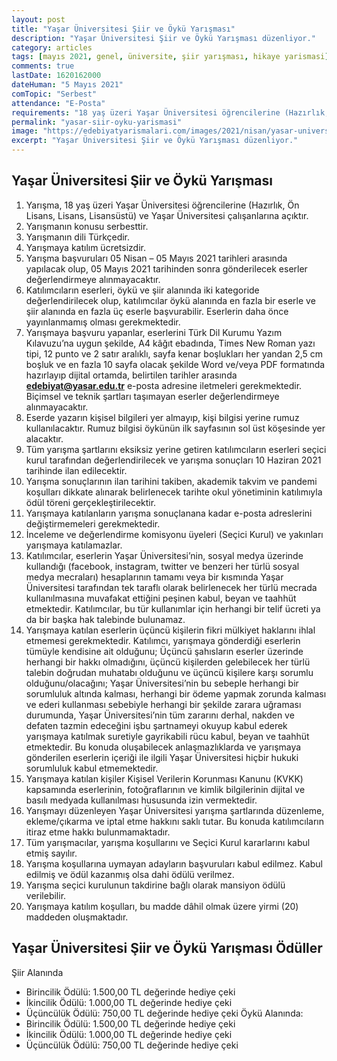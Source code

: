 ```yaml
---
layout: post
title: "Yaşar Üniversitesi Şiir ve Öykü Yarışması"
description: "Yaşar Üniversitesi Şiir ve Öykü Yarışması düzenliyor."
category: articles
tags: [mayıs 2021, genel, üniversite, şiir yarışması, hikaye yarismasi]
comments: true
lastDate: 1620162000    
dateHuman: "5 Mayıs 2021"
comTopic: "Serbest"
attendance: "E-Posta"
requirements: "18 yaş üzeri Yaşar Üniversitesi öğrencilerine (Hazırlık, Ön Lisans, Lisans, Lisansüstü) ve Yaşar Üniversitesi çalışanlarına açıktır"
permalink: "yasar-siir-oyku-yarismasi"
image: "https://edebiyatyarismalari.com/images/2021/nisan/yasar-universitesi-siir-oyku-yarismasi.jpg"
excerpt: "Yaşar Üniversitesi Şiir ve Öykü Yarışması düzenliyor."
---
```


## Yaşar Üniversitesi Şiir ve Öykü Yarışması
1. Yarışma, 18 yaş üzeri Yaşar Üniversitesi öğrencilerine (Hazırlık, Ön Lisans, Lisans, Lisansüstü) ve Yaşar Üniversitesi çalışanlarına açıktır.
2. Yarışmanın konusu serbesttir.
3. Yarışmanın dili Türkçedir.
4. Yarışmaya katılım ücretsizdir.
5. Yarışma başvuruları 05 Nisan – 05 Mayıs 2021 tarihleri arasında yapılacak olup, 05 Mayıs 2021 tarihinden sonra gönderilecek eserler değerlendirmeye alınmayacaktır.
6. Katılımcıların eserleri, öykü ve şiir alanında iki kategoride değerlendirilecek olup, katılımcılar öykü alanında en fazla bir eserle ve şiir alanında en fazla üç eserle başvurabilir. Eserlerin daha önce yayınlanmamış olması gerekmektedir.
7. Yarışmaya başvuru yapanlar, eserlerini Türk Dil Kurumu Yazım Kılavuzu’na uygun şekilde, A4 kâğıt ebadında, Times New Roman yazı tipi, 12 punto ve 2 satır aralıklı,
sayfa kenar boşlukları her yandan 2,5 cm boşluk ve en fazla 10 sayfa olacak şekilde Word ve/veya PDF formatında hazırlayıp dijital ortamda, belirtilen tarihler arasında
**edebiyat@yasar.edu.tr** e-posta adresine iletmeleri gerekmektedir. Biçimsel ve teknik şartları taşımayan eserler değerlendirmeye alınmayacaktır.
8. Eserde yazarın kişisel bilgileri yer almayıp, kişi bilgisi yerine rumuz kullanılacaktır. Rumuz bilgisi öykünün ilk sayfasının sol üst köşesinde yer alacaktır.
9. Tüm yarışma şartlarını eksiksiz yerine getiren katılımcıların eserleri seçici kurul tarafından değerlendirilecek ve yarışma sonuçları 10 Haziran 2021 tarihinde ilan
edilecektir.
10. Yarışma sonuçlarının ilan tarihini takiben, akademik takvim ve pandemi koşulları dikkate alınarak belirlenecek tarihte okul yönetiminin katılımıyla ödül töreni gerçekleştirilecektir.
11. Yarışmaya katılanların yarışma sonuçlanana kadar e-posta adreslerini değiştirmemeleri gerekmektedir.
12. İnceleme ve değerlendirme komisyonu üyeleri (Seçici Kurul) ve yakınları yarışmaya katılamazlar.
13. Katılımcılar, eserlerin Yaşar Üniversitesi’nin, sosyal medya üzerinde kullandığı (facebook, instagram, twitter ve benzeri her türlü sosyal medya mecraları) hesaplarının tamamı veya bir kısmında Yaşar Üniversitesi tarafından tek taraflı olarak belirlenecek her türlü mecrada kullanılmasına muvafakat ettiğini peşinen kabul, beyan ve taahhüt etmektedir. Katılımcılar, bu tür kullanımlar için herhangi bir telif ücreti ya da bir başka hak talebinde bulunamaz.
14. Yarışmaya katılan eserlerin üçüncü kişilerin fikri mülkiyet haklarını ihlal etmemesi gerekmektedir. Katılımcı, yarışmaya gönderdiği eserlerin tümüyle kendisine ait
olduğunu; Üçüncü şahısların eserler üzerinde herhangi bir hakkı olmadığını, üçüncü kişilerden gelebilecek her türlü talebin doğrudan muhatabı olduğunu ve üçüncü kişilere karşı sorumlu olduğunu/olacağını; Yaşar Üniversitesi’nin bu sebeple herhangi bir sorumluluk altında kalması, herhangi bir ödeme yapmak zorunda kalması ve ederi
kullanması sebebiyle herhangi bir şekilde zarara uğraması durumunda, Yaşar Üniversitesi’nin tüm zararını derhal, nakden ve defaten tazmin edeceğini işbu şartnameyi okuyup kabul ederek yarışmaya katılmak suretiyle gayrikabili rücu kabul, beyan ve taahhüt etmektedir. Bu konuda oluşabilecek anlaşmazlıklarda ve yarışmaya gönderilen eserlerin içeriği ile ilgili Yaşar Üniversitesi hiçbir hukuki sorumluluk kabul etmemektedir.
15. Yarışmaya katılan kişiler Kişisel Verilerin Korunması Kanunu (KVKK) kapsamında eserlerinin, fotoğraflarının ve kimlik bilgilerinin dijital ve basılı medyada kullanılması hususunda izin vermektedir.
16. Yarışmayı düzenleyen Yaşar Üniversitesi yarışma şartlarında düzenleme, ekleme/çıkarma ve iptal etme hakkını saklı tutar. Bu konuda katılımcıların itiraz etme
hakkı bulunmamaktadır.
17. Tüm yarışmacılar, yarışma koşullarını ve Seçici Kurul kararlarını kabul etmiş sayılır.
18. Yarışma koşullarına uymayan adayların başvuruları kabul edilmez. Kabul edilmiş ve ödül kazanmış olsa dahi ödülü verilmez.
19. Yarışma seçici kurulunun takdirine bağlı olarak mansiyon ödülü verilebilir.
20. Yarışmaya katılım koşulları, bu madde dâhil olmak üzere yirmi (20) maddeden oluşmaktadır.

## Yaşar Üniversitesi Şiir ve Öykü Yarışması Ödüller
Şiir Alanında  
- Birincilik Ödülü: 1.500,00 TL değerinde hediye çeki
- İkincilik Ödülü: 1.000,00 TL değerinde hediye çeki
- Üçüncülük Ödülü: 750,00 TL değerinde hediye çeki
Öykü Alanında:  
- Birincilik Ödülü: 1.500,00 TL değerinde hediye çeki
- İkincilik Ödülü: 1.000,00 TL değerinde hediye çeki
- Üçüncülük Ödülü: 750,00 TL değerinde hediye çeki
